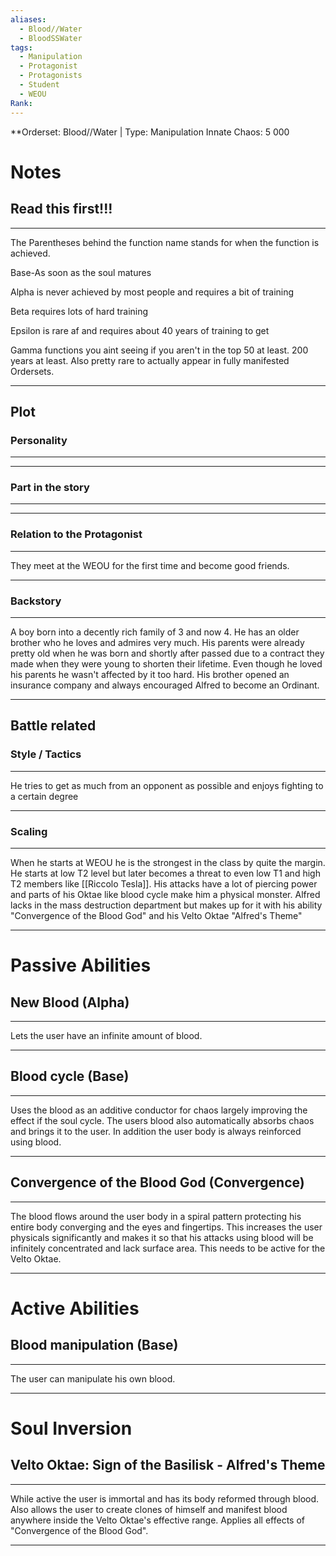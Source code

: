 ```yaml
---
aliases:
  - Blood//Water
  - BloodSSWater
tags:
  - Manipulation
  - Protagonist
  - Protagonists
  - Student
  - WEOU
Rank:
---
```

**Orderset: Blood//Water | Type: Manipulation
Innate Chaos:  5 000

# Notes
## Read this first!!!
___
The Parentheses behind the function name stands for when the function is achieved.

Base-As soon as the soul matures

Alpha is never achieved by most people and requires a bit of training 

Beta requires lots of hard training

Epsilon is rare af and requires about 40 years of training to get

Gamma functions you aint seeing if you aren't in the top 50 at least. 200 years at least. Also pretty rare to actually appear in fully manifested Ordersets.
___
## Plot
### Personality
___

___
### Part in the story
___

___
### Relation to the Protagonist
___
They meet at the WEOU for the first time and become good friends.
___
### Backstory
___
A boy born into a decently rich family of 3 and now 4. He has an older brother who he loves and admires very much. His parents were already pretty old when he was born and shortly after passed due to a contract they made when they were young to shorten their lifetime. Even though he loved his parents he wasn't affected by it too hard. 
His brother opened an insurance company and always encouraged Alfred to become an Ordinant.
___

## Battle related

### Style / Tactics
___
He tries to get as much from an opponent as possible and enjoys fighting to a certain degree
___
### Scaling 
___
When he starts at WEOU he is the strongest in the class by quite the margin. He starts at low T2 level but later becomes a threat to even low T1 and high T2 members like [[Riccolo Tesla]]. 
His attacks have a lot of piercing power and parts of his Oktae like blood cycle make him a physical monster. Alfred lacks in the mass destruction department but makes up for it with his ability "Convergence of the Blood God" and his Velto Oktae "Alfred's Theme"
___


# Passive Abilities
## New Blood (Alpha)
___
Lets the user have an infinite amount of blood.
___
## Blood cycle (Base)
___
Uses the blood as an additive conductor for chaos largely improving the effect if the soul cycle. The users blood also automatically absorbs chaos and brings it to the user.
In addition the user body is always reinforced using blood.
___
## Convergence of the Blood God (Convergence)
___
The blood flows around the user body in a spiral pattern protecting his entire body converging and the eyes and fingertips.
This increases the user physicals significantly and makes it so that his attacks using blood will be infinitely concentrated and lack surface area.
This needs to be active for the Velto Oktae.
___
# Active Abilities
## Blood manipulation (Base)
___
The user can manipulate his own blood.
___

# Soul Inversion
## Velto Oktae: Sign of the Basilisk - Alfred's Theme
___
While active the user is immortal and has its body reformed through blood. Also allows the user to create clones of himself and manifest blood anywhere inside the Velto Oktae's effective range. Applies all effects of "Convergence of the Blood God".
___


